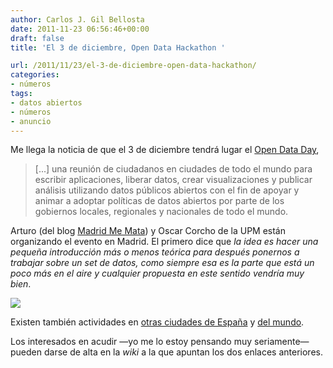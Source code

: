 ```yaml
---
author: Carlos J. Gil Bellosta
date: 2011-11-23 06:56:46+00:00
draft: false
title: 'El 3 de diciembre, Open Data Hackathon '

url: /2011/11/23/el-3-de-diciembre-open-data-hackathon/
categories:
- números
tags:
- datos abiertos
- números
- anuncio
---
```


Me llega la noticia de que el 3 de diciembre tendrá lugar el [Open Data Day](http://www.opendataday.org/index-es.html),


>[...] una reunión de ciudadanos en ciudades de todo el mundo para escribir aplicaciones, liberar datos, crear visualizaciones y publicar análisis utilizando datos públicos abiertos con el fin de apoyar y animar a adoptar políticas de datos abiertos por parte de los gobiernos locales, regionales y nacionales de todo el mundo.


Arturo (del blog [Madrid Me Mata](http://www.madridmemata.es/2011/11/empachandote-de-datos-abiertos-mmm-que-ricos/)) y Oscar Corcho de la UPM están organizando el evento en Madrid. El primero dice que _la idea es hacer una pequeña introducción más o menos teórica para después ponernos a trabajar sobre un set de datos, como siempre esa es la parte que está un poco más en el aire y cualquier propuesta en este sentido vendría muy bien_.

[![](/wp-uploads/2011/11/opendatadaycloud.jpg)
](/wp-uploads/2011/11/opendatadaycloud.jpg)

Existen también actividades en [otras ciudades de España](http://www.opendataday.org/wiki/City_Events_2011#Spain) y [del mundo](http://www.opendataday.org/wiki/City_Events_2011).

Los interesados en acudir —yo me lo estoy pensando muy seriamente— pueden darse de alta en la _wiki_ a la que apuntan los dos enlaces anteriores.
